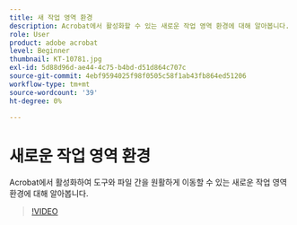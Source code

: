 ```yaml
---
title: 새 작업 영역 환경
description: Acrobat에서 활성화할 수 있는 새로운 작업 영역 환경에 대해 알아봅니다.
role: User
product: adobe acrobat
level: Beginner
thumbnail: KT-10781.jpg
exl-id: 5d88d96d-ae44-4c75-b4bd-d51d864c707c
source-git-commit: 4ebf9594025f98f0505c58f1ab43fb864ed51206
workflow-type: tm+mt
source-wordcount: '39'
ht-degree: 0%

---
```


# 새로운 작업 영역 환경

Acrobat에서 활성화하여 도구와 파일 간을 원활하게 이동할 수 있는 새로운 작업 영역 환경에 대해 알아봅니다.

>[!VIDEO](https://video.tv.adobe.com/v/345949?quality=12&learn=on&hidetitle=true)

